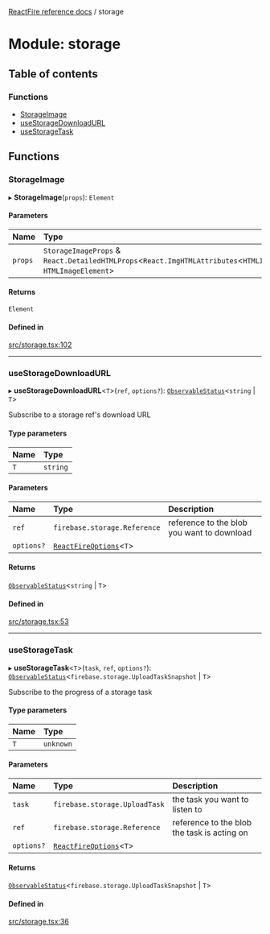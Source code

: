 [ReactFire reference docs](../README.md) / storage

# Module: storage

## Table of contents

### Functions

- [StorageImage](storage.md#storageimage)
- [useStorageDownloadURL](storage.md#usestoragedownloadurl)
- [useStorageTask](storage.md#usestoragetask)

## Functions

### StorageImage

▸ **StorageImage**(`props`): `Element`

#### Parameters

| Name | Type |
| :------ | :------ |
| `props` | `StorageImageProps` & `React.DetailedHTMLProps`<`React.ImgHTMLAttributes`<`HTMLImageElement`\>, `HTMLImageElement`\> |

#### Returns

`Element`

#### Defined in

[src/storage.tsx:102](https://github.com/FirebaseExtended/reactfire/blob/main/src/storage.tsx#L102)

___

### useStorageDownloadURL

▸ **useStorageDownloadURL**<`T`\>(`ref`, `options?`): [`ObservableStatus`](../interfaces/useObservable.ObservableStatus.md)<`string` \| `T`\>

Subscribe to a storage ref's download URL

#### Type parameters

| Name | Type |
| :------ | :------ |
| `T` | `string` |

#### Parameters

| Name | Type | Description |
| :------ | :------ | :------ |
| `ref` | `firebase.storage.Reference` | reference to the blob you want to download |
| `options?` | [`ReactFireOptions`](../interfaces/index.ReactFireOptions.md)<`T`\> |  |

#### Returns

[`ObservableStatus`](../interfaces/useObservable.ObservableStatus.md)<`string` \| `T`\>

#### Defined in

[src/storage.tsx:53](https://github.com/FirebaseExtended/reactfire/blob/main/src/storage.tsx#L53)

___

### useStorageTask

▸ **useStorageTask**<`T`\>(`task`, `ref`, `options?`): [`ObservableStatus`](../interfaces/useObservable.ObservableStatus.md)<`firebase.storage.UploadTaskSnapshot` \| `T`\>

Subscribe to the progress of a storage task

#### Type parameters

| Name | Type |
| :------ | :------ |
| `T` | `unknown` |

#### Parameters

| Name | Type | Description |
| :------ | :------ | :------ |
| `task` | `firebase.storage.UploadTask` | the task you want to listen to |
| `ref` | `firebase.storage.Reference` | reference to the blob the task is acting on |
| `options?` | [`ReactFireOptions`](../interfaces/index.ReactFireOptions.md)<`T`\> |  |

#### Returns

[`ObservableStatus`](../interfaces/useObservable.ObservableStatus.md)<`firebase.storage.UploadTaskSnapshot` \| `T`\>

#### Defined in

[src/storage.tsx:36](https://github.com/FirebaseExtended/reactfire/blob/main/src/storage.tsx#L36)

